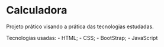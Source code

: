 # Calculadora


Projeto prático visando a prática das tecnologias estudadas.


 Tecnologias usadas:
    - HTML;
    - CSS;
    - BootStrap;
    - JavaScript
